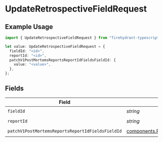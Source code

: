 # UpdateRetrospectiveFieldRequest

## Example Usage

```typescript
import { UpdateRetrospectiveFieldRequest } from "firehydrant-typescript-sdk/models/operations";

let value: UpdateRetrospectiveFieldRequest = {
  fieldId: "<id>",
  reportId: "<id>",
  patchV1PostMortemsReportsReportIdFieldsFieldId: {
    value: "<value>",
  },
};
```

## Fields

| Field                                                                                                                                  | Type                                                                                                                                   | Required                                                                                                                               | Description                                                                                                                            |
| -------------------------------------------------------------------------------------------------------------------------------------- | -------------------------------------------------------------------------------------------------------------------------------------- | -------------------------------------------------------------------------------------------------------------------------------------- | -------------------------------------------------------------------------------------------------------------------------------------- |
| `fieldId`                                                                                                                              | *string*                                                                                                                               | :heavy_check_mark:                                                                                                                     | N/A                                                                                                                                    |
| `reportId`                                                                                                                             | *string*                                                                                                                               | :heavy_check_mark:                                                                                                                     | N/A                                                                                                                                    |
| `patchV1PostMortemsReportsReportIdFieldsFieldId`                                                                                       | [components.PatchV1PostMortemsReportsReportIdFieldsFieldId](../../models/components/patchv1postmortemsreportsreportidfieldsfieldid.md) | :heavy_check_mark:                                                                                                                     | N/A                                                                                                                                    |